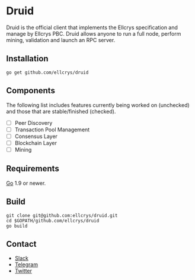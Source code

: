 # Druid
Druid is the official client that implements the Ellcrys specification and manage by Ellcrys PBC. Druid allows anyone to run a full node, perform mining, validation and launch an RPC server.

## Installation

```go get github.com/ellcrys/druid```

## Components

The following list includes features currently being worked on (unchecked) and those that are stable/finished (checked).

- [ ] Peer Discovery
- [ ] Transaction Pool Management
- [ ] Consensus Layer
- [ ] Blockchain Layer
- [ ] Mining

## Requirements
[Go](http://golang.org/) 1.9 or newer.

## Build

```
git clone git@github.com:ellcrys/druid.git
cd $GOPATH/github.com/ellcrys/druid
go build
```

## Contact
- [Slack](https://slack.ellcrys.co)
- [Telegram](https://t.me/ellcryshq)
- [Twitter](https://twitter.com/ellcryshq)
